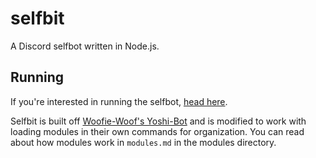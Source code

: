 # selfbit
A Discord selfbot written in Node.js.

## Running
If you're interested in running the selfbot, [head here](https://github.com/AheadBL/selfbit/wiki).


Selfbit is built off [Woofie-Woof's Yoshi-Bot](https://github.com/Woofie-Woof/Yoshi-Bot) and is modified to work with loading modules in their own commands for organization. You can read about how modules work in `modules.md` in the modules directory.
